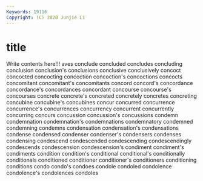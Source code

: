 ```yaml
---
Keywords: 19116
Copyright: (C) 2020 Junjie Li
---
```


# title

Write contents here!!!
aves
conclude 
concluded 
concludes 
concluding 
conclusion 
conclusion's 
conclusions 
conclusive 
conclusively 
concoct
concocted 
concocting 
concoction 
concoction's 
concoctions 
concocts 
concomitant 
concomitant's 
concomitants 
concord
concord's 
concordance 
concordance's 
concordances 
concordant 
concourse 
concourse's 
concourses 
concrete 
concrete's
concreted 
concretely 
concretes 
concreting 
concubine 
concubine's 
concubines 
concur 
concurred 
concurrence
concurrence's 
concurrences 
concurrency 
concurrent 
concurrently 
concurring 
concurs 
concussion 
concussion's 
concussions
condemn 
condemnation 
condemnation's 
condemnations 
condemnatory 
condemned 
condemning 
condemns 
condensation 
condensation's
condensations 
condense 
condensed 
condenser 
condenser's 
condensers 
condenses 
condensing 
condescend 
condescended
condescending 
condescendingly 
condescends 
condescension 
condescension's 
condiment 
condiment's 
condiments 
condition 
condition's
conditional 
conditional's 
conditionally 
conditionals 
conditioned 
conditioner 
conditioner's 
conditioners 
conditioning 
conditions
condo 
condo's 
condoes 
condole 
condoled 
condolence 
condolence's 
condolences 
condoles 
